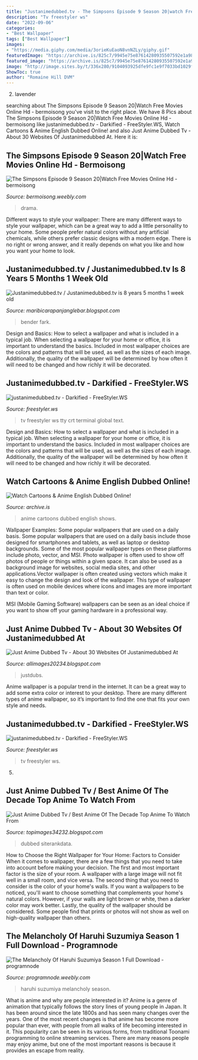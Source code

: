 ```yaml
---
title: "Justanimedubbed.tv - The Simpsons Episode 9 Season 20|watch Free Movies Online Hd"
description: "Tv freestyler ws"
date: "2022-09-06"
categories:
- "Best Wallpaper"
tags: ["Best Wallpaper"]
images:
- "https://media.giphy.com/media/3orieKuEaoN8vnNZLy/giphy.gif"
featuredImage: "https://archive.is/825c7/9945e75e87614280935507592e1a980df11d7ea2.jpg"
featured_image: "https://archive.is/825c7/9945e75e87614280935507592e1a980df11d7ea2.jpg"
image: "http://image.sites.by/t/336x280/9104093925dfe9fc1e9f7033bd1029ffcd662551.jpg?uri=justdubs.tv"
ShowToc: true
author: "Romaine Hill DVM"
---
```



2. lavender 

	

		
searching about The Simpsons Episode 9 Season 20|Watch Free Movies Online Hd - bermoisong you've visit to the right place. We have 8 Pics about The Simpsons Episode 9 Season 20|Watch Free Movies Online Hd - bermoisong like justanimedubbed.tv - Darkified - FreeStyler.WS, Watch Cartoons &amp; Anime English Dubbed Online! and also Just Anime Dubbed Tv - About 30 Websites Of Justanimedubbed At. Here it is:
		
    
## The Simpsons Episode 9 Season 20|Watch Free Movies Online Hd - Bermoisong

<img loading=lazy src="https://media.giphy.com/media/3orieKuEaoN8vnNZLy/giphy.gif" onerror="this.onerror=null;this.src='https://tse1.mm.bing.net/th?id=OIP.W1B9IQm5meIQ1iTmHITRZgHaFj&amp;pid=15.1';" alt="The Simpsons Episode 9 Season 20|Watch Free Movies Online Hd - bermoisong">

_Source: bermoisong.weebly.com_

>drama. 

	

Different ways to style your wallpaper:
There are many different ways to style your wallpaper, which can be a great way to add a little personality to your home. Some people prefer natural colors without any artificial chemicals, while others prefer classic designs with a modern edge. There is no right or wrong answer, and it really depends on what you like and how you want your home to look.

    
## Justanimedubbed.tv / Justanimedubbed.tv Is 8 Years 5 Months 1 Week Old

<img loading=lazy src="https://www.voicy.network/Content/Clips/Images/8c3ffe05-04a0-4dac-9e06-0a00b5fcc4c8-small.jpg" onerror="this.onerror=null;this.src='https://tse2.mm.bing.net/th?id=OIP.Vta-g-iTtnmNHQzW-BNhtQAAAA&amp;pid=15.1';" alt="Justanimedubbed.tv / Justanimedubbed.tv is 8 years 5 months 1 week old">

_Source: maribicarapanjanglebar.blogspot.com_

>bender fark. 

	

Design and Basics: How to select a wallpaper and what is included in a typical job.
When selecting a wallpaper for your home or office, it is important to understand the basics. Included in most wallpaper choices are the colors and patterns that will be used, as well as the sizes of each image. Additionally, the quality of the wallpaper will be determined by how often it will need to be changed and how richly it will be decorated.

    
## Justanimedubbed.tv - Darkified - FreeStyler.WS

<img loading=lazy src="http://freestyler.ws/images/styles_screenshot_thumbnails_394/2/128/64011/64011_after.png?u=1489752356" onerror="this.onerror=null;this.src='https://tse2.mm.bing.net/th?id=OIP.-Hqf90pl9qahI2JwO5fmIwAAAA&amp;pid=15.1';" alt="justanimedubbed.tv - Darkified - FreeStyler.WS">

_Source: freestyler.ws_

>tv freestyler ws tty crt terminal global text. 

	

Design and Basics: How to select a wallpaper and what is included in a typical job.
When selecting a wallpaper for your home or office, it is important to understand the basics. Included in most wallpaper choices are the colors and patterns that will be used, as well as the sizes of each image. Additionally, the quality of the wallpaper will be determined by how often it will need to be changed and how richly it will be decorated.

    
## Watch Cartoons &amp; Anime English Dubbed Online!

<img loading=lazy src="https://archive.is/825c7/9945e75e87614280935507592e1a980df11d7ea2.jpg" onerror="this.onerror=null;this.src='https://tse4.mm.bing.net/th?id=OIP.gnNbqcXXa9RFEV0M0njY_gHaEr&amp;pid=15.1';" alt="Watch Cartoons &amp; Anime English Dubbed Online!">

_Source: archive.is_

>anime cartoons dubbed english shows. 

	

Wallpaper Examples: Some popular wallpapers that are used on a daily basis.
Some popular wallpapers that are used on a daily basis include those designed for smartphones and tablets, as well as laptop or desktop backgrounds. Some of the most popular wallpaper types on these platforms include photo, vector, and MSI. 
Photo wallpaper is often used to show off photos of people or things within a given space. It can also be used as a background image for websites, social media sites, and other applications.Vector wallpaper is often created using vectors which make it easy to change the design and look of the wallpaper. This type of wallpaper is often used on mobile devices where icons and images are more important than text or color. 

MSI (Mobile Gaming Software) wallpapers can be seen as an ideal choice if you want to show off your gaming hardware in a professional way.

    
## Just Anime Dubbed Tv - About 30 Websites Of Justanimedubbed At

<img loading=lazy src="http://image.sites.by/t/336x280/9104093925dfe9fc1e9f7033bd1029ffcd662551.jpg?uri=justdubs.tv" onerror="this.onerror=null;this.src='https://tse4.mm.bing.net/th?id=OIP.KU7OLYgN04b-_QZwnvFKEAEdDb&amp;pid=15.1';" alt="Just Anime Dubbed Tv - About 30 Websites Of Justanimedubbed At">

_Source: allimages20234.blogspot.com_

>justdubs. 

	

Anime wallpaper is a popular trend in the internet. It can be a great way to add some extra color or interest to your desktop. There are many different types of anime wallpaper, so it’s important to find the one that fits your own style and needs.

    
## Justanimedubbed.tv - Darkified - FreeStyler.WS

<img loading=lazy src="http://freestyler.ws/images/styles_screenshot/4/241/120866/120866_after.jpeg?u=1487765158" onerror="this.onerror=null;this.src='https://tse4.mm.bing.net/th?id=OIP.iMsmYVU84_wjM9kP7AdGiwHaEM&amp;pid=15.1';" alt="justanimedubbed.tv - Darkified - FreeStyler.WS">

_Source: freestyler.ws_

>tv freestyler ws. 

	

5.

    
## Just Anime Dubbed Tv / Best Anime Of The Decade Top Anime To Watch From

<img loading=lazy src="https://siterankdata.com/resize/240/180/2/7/3/justanimedubbed.tv-1446741318.jpg" onerror="this.onerror=null;this.src='https://tse4.mm.bing.net/th?id=OIP.BE6gvbRStxJrEmWp93rJJgAAAA&amp;pid=15.1';" alt="Just Anime Dubbed Tv / Best Anime Of The Decade Top Anime To Watch From">

_Source: topimages34232.blogspot.com_

>dubbed siterankdata. 

	

How to Choose the Right Wallpaper for Your Home: Factors to Consider
When it comes to wallpaper, there are a few things that you need to take into account before making your decision. The first and most important factor is the size of your room. A wallpaper with a large image will not fit well in a small room, and vice versa. 
The second thing that you need to consider is the color of your home's walls. If you want a wallpapers to be noticed, you'll want to choose something that complements your home's natural colors. However, if your walls are light brown or white, then a darker color may work better. 
Lastly, the quality of the wallpaper should be considered. Some people find that prints or photos will not show as well on high-quality wallpaper than others.

    
## The Melancholy Of Haruhi Suzumiya Season 1 Full Download - Programnode

<img loading=lazy src="http://4.bp.blogspot.com/-XDY3f9DCiNw/T7sukxLPA9I/AAAAAAAAGWk/W4is3oJLJG8/s1600/big-suzumiya-haruhi-no-yuutsu-ed-hare-hare-yukai-ost.jpg" onerror="this.onerror=null;this.src='https://tse4.mm.bing.net/th?id=OIP.zSNIUzZH-UkTpHzvwshmoQHaHi&amp;pid=15.1';" alt="The Melancholy Of Haruhi Suzumiya Season 1 Full Download - programnode">

_Source: programnode.weebly.com_

>haruhi suzumiya melancholy season. 

	

What is anime and why are people interested in it?
Anime is a genre of animation that typically follows the story lines of young people in Japan. It has been around since the late 1800s and has seen many changes over the years. One of the most recent changes is that anime has become more popular than ever, with people from all walks of life becoming interested in it. This popularity can be seen in its various forms, from traditional Toonami programming to online streaming services. There are many reasons people may enjoy anime, but one of the most important reasons is because it provides an escape from reality.

